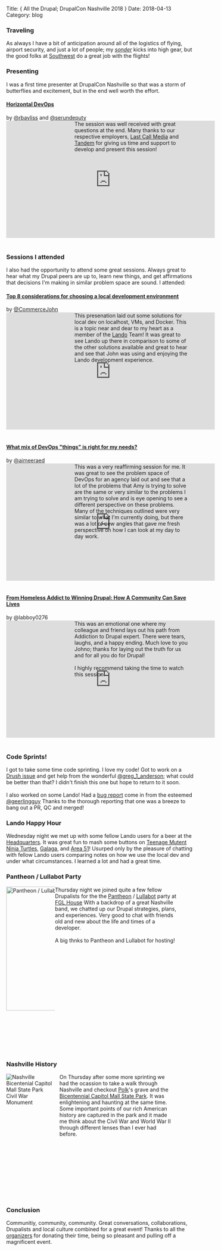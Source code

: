 Title: { All the Drupal; DrupalCon Nashville 2018 }
Date: 2018-04-13
Category: blog


<h3>Traveling</h3>
<p>
As always I have a bit of anticipation around all of the logistics of flying, airport security, and just a lot of people; my <em><a href="https://en.wiktionary.org/wiki/sonder">sonder</a></em> kicks into high gear, but the good folks at <a href="https://www.southwest.com/">Southwest</a> do a great job with the flights!
</p>
<h3>Presenting</h3>
<p>
I was a first time presenter at DrupalCon Nashville so that was a storm of butterflies and excitement, but in the end well worth the effort. 
<h4>
<a href="">Horizontal DevOps</a>
</h4>
by <a href="https://twitter.com/rbayliss">@rbayliss</a> and <a href="https://twitter.com/serundeputy">@serundeputy</a> 
<div style="min-height: 333px;">
<div style="float: left; width: 34%; margin-right: 12px;">
<iframe width="560" height="315" src="https://www.youtube.com/embed/zpb84OuOzzY" frameborder="0" allow="autoplay; encrypted-media" allowfullscreen></iframe>
</div>
<div style="float: left; width: 61%;">
The session was well received with great questions at the end. Many thanks to our respective employers, <a href="https://lasctcallmedia.com">Last Call Media</a> and <a href="https://thinktandem.io">Tandem</a> for giving us time and support to develop and present this session!
</div>
</div>
</p>

<h3>Sessions I attended</h3>
<p>
I also had the opportunity to attend some great sessions. Always great to hear what my Drupal peers are up to, learn new things, and get affirmations that decisions I'm making in similar problem space are sound.  I attended:
<h4>
<a href="https://events.drupal.org/nashville2018/sessions/top-8-considerations-choosing-local-development-environment">Top 8 considerations for choosing a local development environment</a>
</h4>
by <a href="https://twitter.com/CommerceJohn">@CommerceJohn</a>
<div style="min-height: 333px;">
<div style="float: left; width: 34%; margin-right: 12px;">
<iframe width="560" height="315" src="https://www.youtube.com/embed/G9kz0MPpq4o" frameborder="0" allow="autoplay; encrypted-media" allowfullscreen></iframe>
</div>
<div style="float: left; width: 61%;">
This presenation laid out some solutions for local dev on localhost, VMs, and Docker.  This is a topic near and dear to my heart as a member of the <a href="https://docs.devwithlando.io">Lando</a> Team! It was great to see Lando up there in comparison to some of the other solutions available and great to hear and see that John was using and enjoying the Lando development experience.
</div>
</div>
<h4>
<a href="https://events.drupal.org/nashville2018/sessions/what-mix-devops-things-right-my-needs">What mix of DevOps "things" is right for my needs?</a>
</h4>
by <a href="https://twitter.com/aimeeraed">@aimeeraed</a>
<div style="min-height: 333px;">
<div style="float: left; width: 34%; margin-right: 12px;">
<iframe width="560" height="315" src="https://www.youtube.com/embed/lg5peFXNuNs" frameborder="0" allow="autoplay; encrypted-media" allowfullscreen></iframe>
</div>
<div style="float: left; width: 61%;">
This was a very reaffirming session for me. It was great to see the problem space of DevOps for an agency laid out and see that a lot of the problems that Amy is trying to solve are the same or very similar to the problems I am trying to solve and is eye opening to see a different perspective on these problems. Many of the techniques outlined were very similar to what I'm currently doing, but there was a lot of new angles that gave me fresh perspective on how I can look at my day to day work.
</div>
</div>
<h4>
<a href="https://events.drupal.org/nashville2018/sessions/homeless-addict-winning-drupal-how-community-saves-lives">From Homeless Addict to Winning Drupal: How A Community Can Save Lives</a>
</h4>
by <a 0href="https://twitter.com/labboy0276">@labboy0276</a>
</h4>
<div style="min-height: 333px;">
<div style="float: left; width: 34%; margin-right: 12px;">
<iframe width="560" height="315" src="https://www.youtube.com/embed/G9kz0MPpq4o" frameborder="0" allow="autoplay; encrypted-media" allowfullscreen></iframe>
</div>
<div style="float: left; width: 61%;">
This was an emotional one where my colleague and friend lays out his path from Addiction to Drupal expert.  There were tears, laughs, and a happy ending. Much love to you Johno;  thanks for laying out the truth for us and for all you do for Drupal!
<br /><br />
I highly recommend taking the time to watch this session.
</div>
</div>
</p>

<h3>Code Sprints!</h3>
I got to take some time code sprinting. I love my code! Got to work on a <a href="https://github.com/drush-ops/drush/issues/3414">Drush issue</a> and get help from the wonderful <a href="https://twitter.com/greg_1_anderson">@greg_1_anderson</a>; what could be better than that? I didn't finish this one but hope to return to it soon.
<br /><br />
I also worked on some Lando! Had a <a href="https://github.com/lando/lando/issues/891">bug report</a> come in from the esteemed  <a href="https://twitter.com/geerlingguy">@geerlingguy</a> Thanks to the thorough reporting that one was a breeze to bang out a PR, QC and merged!

<h3>Lando Happy Hour</h3>
Wednesday night we met up with some fellow Lando users for a beer at the <a href="http://www.hq-nashville.com/">Headquarters</a>. It was great fun to mash some buttons on <a href="https://en.wikipedia.org/wiki/Teenage_Mutant_Ninja_Turtles_(arcade_game)">Teenage Mutent Ninja Turtles</a>, <a href="https://en.wikipedia.org/wiki/Galaga">Galaga</a>, and <a href="https://en.wikipedia.org/wiki/Area_51_(1995_video_game)">Area 51</a>! Usurped only by the pleasure of chatting with fellow Lando users comparing notes on how we use the local dev and under what circumstances. I learned a lot and had a great time.

<h3>Pantheon / Lullabot Party</h3>
<div style="clear: both; min-height: 444px;">
<div style="float: left; width: 26%;">
<img src="files/p-l-party-line-skyline.jpg" alt="Pantheon / Lullabot Party line out the door!" width="333px" />
</div>
<div style="float: left; width: 66%;">
Thursday night we joined quite a few fellow Drupalists for the the <a href="https://pantheon.io">Pantheon</a> / <a href="https://lullabot.com">Lullabot</a> party at <a href="http://fglhouse.com/">FGL House</a> With a backdrop of a great Nashville band, we chatted up our Drupal strategies, plans, and experiences. Very good to chat with friends old and new about the life and times of a developer.
<br /><br />
<div>
A big thnks to Pantheon and Lullabot for hosting!
</div>
</div>
</div>

<h3>Nashville History</h3>
<div style="min-height: 333px;">
<div style="float: left; width: 26%; margin-right: 12px;">
<img src="files/nVs.jpg" alt="Nashville Bicentenial Capitol Mall State Park Civil War Monument" />
</div>
<div style="float: left; width: 61%;">
On Thursday after some more sprinting we had the ocassion to take a walk through Nashville and checkout <a href="https://en.wikipedia.org/wiki/James_K._Polk">Polk</a>'s grave and the <a href="https://tnstateparks.com/parks/about/bicentennial-mall">Bicentennial Capitol Mall State Park</a>. It was enlightening and haunting at the same time. Some important points of our rich American history are captured in the park and it made me think about the Civil War and World War II through different lenses than I ever had before.
</div>
</div>

<h3>Conclusion</h3>
<div>
Communitiy, community, community. Great conversations, collaborations, Drupalists and local culture combined for a great event!  Thanks to all the <a href="https://events.drupal.org/nashville2018/team">organizers</a> for donating their time, being so pleasant and pulling off a magnificent event.
</div>

